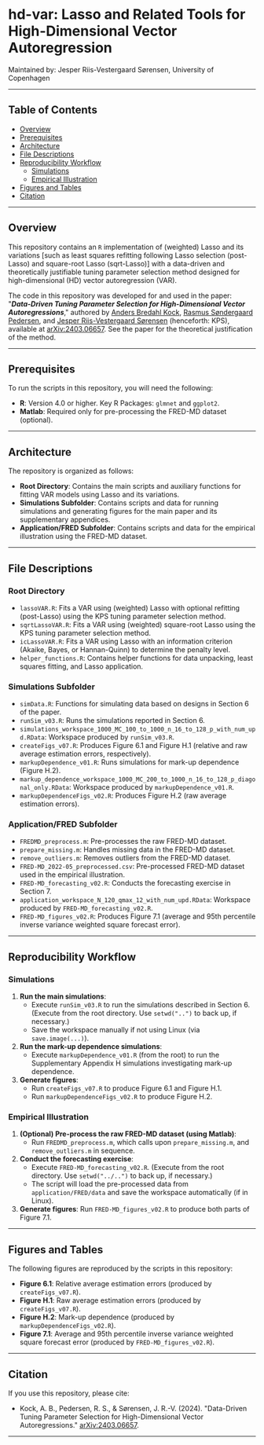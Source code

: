 # hd-var: Lasso and Related Tools for High-Dimensional Vector Autoregression

Maintained by: Jesper Riis-Vestergaard Sørensen, University of Copenhagen

---

## Table of Contents
- [Overview](#overview)
- [Prerequisites](#prerequisites)
- [Architecture](#architecture)
- [File Descriptions](#file-descriptions)
- [Reproducibility Workflow](#reproducibility-workflow)
  - [Simulations](#simulations)
  - [Empirical Illustration](#empirical-illustration)
- [Figures and Tables](#figures-and-tables)
- [Citation](#citation)

---

## Overview

This repository contains an `R` implementation of (weighted) Lasso and its variations [such as least squares refitting following Lasso selection (post-Lasso) and square-root Lasso (sqrt-Lasso)] with a data-driven and theoretically justifiable tuning parameter selection method designed for high-dimensional (HD) vector autoregression (VAR).

The code in this repository was developed for and used in the paper:
"***Data-Driven Tuning Parameter Selection for High-Dimensional Vector Autoregressions***," authored by [Anders Bredahl Kock](https://sites.google.com/site/andersbkock/), [Rasmus Søndergaard Pedersen](https://sites.google.com/site/rspecon/), and [Jesper Riis-Vestergaard Sørensen](https://sites.google.com/site/jesperrvs) (henceforth: KPS), available at [arXiv:2403.06657](https://arxiv.org/abs/2403.06657). See the paper for the theoretical justification of the method.

---

## Prerequisites

To run the scripts in this repository, you will need the following:

- **R**: Version 4.0 or higher. Key R Packages: `glmnet` and `ggplot2`.
- **Matlab**: Required only for pre-processing the FRED-MD dataset (optional).

---

## Architecture

The repository is organized as follows:

- **Root Directory**: Contains the main scripts and auxiliary functions for fitting VAR models using Lasso and its variations.
- **Simulations Subfolder**: Contains scripts and data for running simulations and generating figures for the main paper
and its supplementary appendices.
- **Application/FRED Subfolder**: Contains scripts and data for the empirical illustration using the FRED-MD dataset.

---

## File Descriptions

### Root Directory
- `lassoVAR.R`: Fits a VAR using (weighted) Lasso with optional refitting (post-Lasso) using the KPS tuning parameter selection method.
- `sqrtLassoVAR.R`: Fits a VAR using (weighted) square-root Lasso using the KPS tuning parameter selection method.
- `icLassoVAR.R`: Fits a VAR using Lasso with an information criterion (Akaike, Bayes, or Hannan-Quinn) to determine the penalty level.
- `helper_functions.R`: Contains helper functions for data unpacking, least squares fitting, and Lasso application.

### Simulations Subfolder
- `simData.R`: Functions for simulating data based on designs in Section 6 of the paper.
- `runSim_v03.R`: Runs the simulations reported in Section 6.
- `simulations_workspace_1000_MC_100_to_1000_n_16_to_128_p_with_num_upd.RData`: Workspace produced by `runSim_v03.R`.
- `createFigs_v07.R`: Produces Figure 6.1 and Figure H.1 (relative and raw average estimation errors, respectively).
- `markupDependence_v01.R`: Runs simulations for mark-up dependence (Figure H.2).
- `markup_dependence_workspace_1000_MC_200_to_1000_n_16_to_128_p_diagonal_only.RData`: Workspace produced by `markupDependence_v01.R`.
- `markupDependenceFigs_v02.R`: Produces Figure H.2 (raw average estimation errors).

### Application/FRED Subfolder
- `FREDMD_preprocess.m`: Pre-processes the raw FRED-MD dataset.
- `prepare_missing.m`: Handles missing data in the FRED-MD dataset.
- `remove_outliers.m`: Removes outliers from the FRED-MD dataset.
- `FRED-MD_2022-05_preprocessed.csv`: Pre-processed FRED-MD dataset used in the empirical illustration.
- `FRED-MD_forecasting_v02.R`: Conducts the forecasting exercise in Section 7.
- `application_workspace_N_120_qmax_12_with_num_upd.RData`: Workspace produced by `FRED-MD_forecasting_v02.R`.
- `FRED-MD_figures_v02.R`: Produces Figure 7.1 (average and 95th percentile inverse variance weighted square forecast error).

---

## Reproducibility Workflow

### Simulations
1. **Run the main simulations**:
   - Execute `runSim_v03.R` to run the simulations described in Section 6. (Execute from the root directory. Use ``setwd("..")`` to back up, if necessary.)
   - Save the workspace manually if not using Linux (via `save.image(...)`).
2. **Run the mark-up dependence simulations**:
   - Execute `markupDependence_v01.R` (from the root) to run the Supplementary Appendix H simulations investigating mark-up dependence.
3. **Generate figures**:
   - Run `createFigs_v07.R` to produce Figure 6.1 and Figure H.1.
   - Run `markupDependenceFigs_v02.R` to produce Figure H.2.

### Empirical Illustration
1. **(Optional) Pre-process the raw FRED-MD dataset (using Matlab)**:
   - Run `FREDMD_preprocess.m`, which calls upon `prepare_missing.m`, and `remove_outliers.m` in sequence.
2. **Conduct the forecasting exercise**:
   - Execute `FRED-MD_forecasting_v02.R`. (Execute from the root directory. Use `setwd("../..")` to back up, if necessary.)
   - The script will load the pre-processed data from `application/FRED/data` and save the workspace automatically (if in Linux).
3. **Generate figures**: Run `FRED-MD_figures_v02.R` to produce both parts of Figure 7.1.

---

## Figures and Tables

The following figures are reproduced by the scripts in this repository:

- **Figure 6.1**: Relative average estimation errors (produced by `createFigs_v07.R`).
- **Figure H.1**: Raw average estimation errors (produced by `createFigs_v07.R`).
- **Figure H.2**: Mark-up dependence (produced by `markupDependenceFigs_v02.R`).
- **Figure 7.1**: Average and 95th percentile inverse variance weighted square forecast error (produced by `FRED-MD_figures_v02.R`).

---

## Citation

If you use this repository, please cite:

- Kock, A. B., Pedersen, R. S., & Sørensen, J. R.-V. (2024). "Data-Driven Tuning Parameter Selection for High-Dimensional Vector Autoregressions." [arXiv:2403.06657](https://arxiv.org/abs/2403.06657).

---